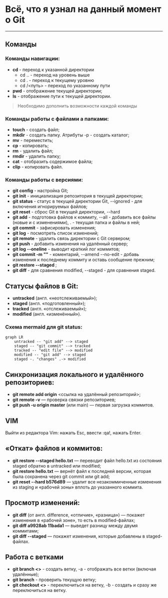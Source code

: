 # Всё, что я узнал на данный момент о Git
---
## Команды

### Команды навигации:
- **cd** - переход к указанной директории
    - cd .. - переход на уровень выше
    - cd . - переход к текущему уровню
    - cd /<путь> - переход по указанному пути
- **pwd** - отображение текущей директории;
- **ls** - отображение пути к текущей директории.
>Необходимо дополнить возможности каждой команды

### Команды работы с файлами а папками:
- **touch** - создать файл;
- **mkdir** - создать папку. Атрибуты -p - создать каталог;
- **mv** - переместить;
- **cp** - копировать;
- **rm** - удалить файл;
- **rmdir** - удалить папку;
- **cat** - отобразить содержимое файла;
- **clip** - копировать файл.

### Команды работы с версиями:
- **git config** - настройка Git;
- **git init** - инициализация репозитория в текущей директории;
- **git status** - статус в текущей директории Git, --ignored - для включения игнорируемых файлов;
- **git reset** - сброс Git в текущей директории, --hard <hash commit>
- **git add** - подготовка файлов к коммиту, --all - добавить все файлы (новые и с изменениями), . - текущая папка и файлы в ней;
- **git commit** - зафисировать изменения;
- **git log** - посмотреть список изменений;
- **git remote** - удалить связь директории с Git сервером;
- **git push** - добавить изменения на удалённый сервер;
- **git log --oneline** - выводит краткий лог коммитов;
- **git commit -m ""** - коментарий, --amend --no-edit - добавь изменения к последнему коммиту и оставь сообщение прежним;
- **git restore --staged <file>**;
- **git diff** - для сравнения modified, --staged - для сравнения staged.

## Статусы файлов в Git:
- **untracked** (англ. «неотслеживаемый»);
- **staged** (англ. «подготовленный»);
- **tracked** (англ. «отслеживаемый»);
- **modified** (англ. «изменённый»).

### Схема mermaid для git status:
```mermaid
graph LR
    untracked -- "git add" --> staged
    staged -- "git commit" --> tracked
    tracked -- "edit file" --> modified
    modified -- "git add" --> staged
    staged -. "changes" .-> modified
```

## Синхронизация локального и удалённого репозиториев:
- **git remote add origin** <ссылка на удалённый репозиторий>;
- **git remote -v** — проверка связки репозиториев;
- **git push -u origin master** (или main) — первая загрузка коммитов.

## VIM

Выйти из редактора Vim: нажать Esc, ввести :qa!, нажать Enter.

## «Откат» файлов и коммитов:
- **git restore --staged hello.txt** — переводит файл hello.txt из состояния staged обратно в untracked или modified;
- **git restore hello.txt** — вернёт файл к последней версии, которая была сохранена через git commit или git add;
- **git reset --hard b576d89** — удалит все незакоммиченные изменения из staging и «рабочей зоны» вплоть до указанного коммита.

## Просмотр изменений:
- **git diff** (от англ. difference, «отличие», «разница») — покажет изменения в «рабочей зоне», то есть в modified-файлах;
- **git diff a9928ab 11bada1** — выведет разницу между двумя коммитами;
- **git diff --staged** — покажет изменения, которые добавлены в staged-файлах.

## Работа с ветками
- **git branch <>** - создать ветку, -a - отображать все ветки (включая удалённые);
- **git branch** - проверить текущую ветку;
- **git checkout <>** - переключиться на ветку, -b - создать и сразу же переключиться на ветку.
